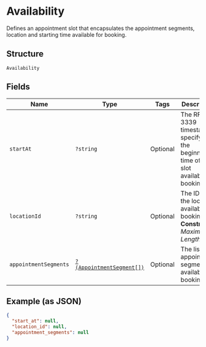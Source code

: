 
# Availability

Defines an appointment slot that encapsulates the appointment segments, location and starting time available for booking.

## Structure

`Availability`

## Fields

| Name | Type | Tags | Description | Getter | Setter |
|  --- | --- | --- | --- | --- | --- |
| `startAt` | `?string` | Optional | The RFC 3339 timestamp specifying the beginning time of the slot available for booking. | getStartAt(): ?string | setStartAt(?string startAt): void |
| `locationId` | `?string` | Optional | The ID of the location available for booking.<br>**Constraints**: *Maximum Length*: `32` | getLocationId(): ?string | setLocationId(?string locationId): void |
| `appointmentSegments` | [`?(AppointmentSegment[])`](../../doc/models/appointment-segment.md) | Optional | The list of appointment segments available for booking | getAppointmentSegments(): ?array | setAppointmentSegments(?array appointmentSegments): void |

## Example (as JSON)

```json
{
  "start_at": null,
  "location_id": null,
  "appointment_segments": null
}
```

